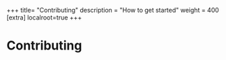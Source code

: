 +++
title= "Contributing"
description = "How to get started"
weight = 400
[extra]
localroot=true
+++

# Contributing

